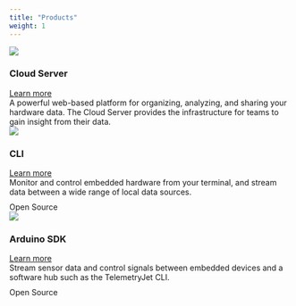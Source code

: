 ```yaml
---
title: "Products"
weight: 1
---
```


<div id="serverProduct" class="highlightSection">
    <div class="highlightSectionImage">
        <img src="/img/server-product-thumbnail@2x.png" />
    </div>
    <div class="highlightSectionText">
        <h3>Cloud Server</h3>
        <div class="flexSpacer"></div>
        <a class="bp3-button bp3-minimal" role="button" href="/">Learn more<span class="bp3-icon-standard bp3-icon-arrow-right"></span></a>
    </div>
    <div class="highlightSectionDescription">
    A powerful web-based platform for organizing, analyzing, and sharing your hardware data. The Cloud Server provides the infrastructure for teams to gain insight from their data.
    </div>
</div><div></div>

<div id="cliProduct" class="highlightSection">
    <div class="highlightSectionImage">
        <img src="/img/cli-product-thumbnail@2x.png" />
    </div>
    <div class="highlightSectionText">
        <h3>CLI</h3>
        <div class="flexSpacer"></div>
        <a class="bp3-button bp3-minimal" role="button" href="/products/cli">Learn more<span class="bp3-icon-standard bp3-icon-arrow-right"></span></a>
    </div>
    <div class="highlightSectionDescription">
    Monitor and control embedded hardware from your terminal, and stream data between a wide range of local data sources.
    <br/>
    <div class="bp3-tag bp3-round bp3-minimal bp3-intent-success bp3-large" style="margin-top: 10px;">Open Source</div>
    </div>
</div>

<div id="arduinoSdkProduct" class="highlightSection">
    <div class="highlightSectionImage">
        <img src="/img/arduino-sdk-product-thumbnail@2x.png" />
    </div>
    <div class="highlightSectionText">
        <h3>Arduino SDK</h3>
        <div class="flexSpacer"></div>
        <a class="bp3-button bp3-minimal" role="button" href="/products/arduino-sdk">Learn more<span class="bp3-icon-standard bp3-icon-arrow-right"></span></a>
    </div>
    <div class="highlightSectionDescription">
    Stream sensor data and control signals between embedded devices
    and a software hub such as the TelemetryJet CLI.<br/>
    <div class="bp3-tag bp3-round bp3-minimal bp3-intent-success bp3-large" style="margin-top: 10px;">Open Source</div>
    </div>
</div>